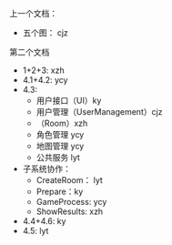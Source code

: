 上一个文档：

+ 五个图： cjz

第二个文档

+ 1+2+3:  xzh
+ 4.1+4.2: ycy
+ 4.3:
  + 用户接口（UI）ky
  + 用户管理（UserManagement）cjz
  + （Room）xzh
  + 角色管理 ycy
  + 地图管理 ycy
  + 公共服务 lyt
+ 子系统协作：
  + CreateRoom： lyt
  + Prepare：ky
  + GameProcess: ycy
  + ShowResults: xzh
+ 4.4+4.6: ky
+ 4.5: lyt